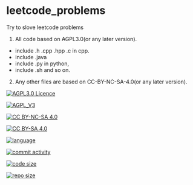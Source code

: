 <!--
 * @Github: https://github.com/Certseeds/leetcode
 * @Organization: SUSTech
 * @Author: nanoseeds
 * @Date: 2020-01-11 13:06:18
 * @LastEditors: nanoseeds
 * @LastEditTime: 2020-05-28 19:53:11
 -->

# leetcode_problems
Try to slove leetcode problems

1. All code based on AGPL3.0(or any later version).
  + include .h .cpp .hpp .c in cpp.
  + include .java 
  + include .py in python, 
  + include .sh and so on.
2. Any other files are based on CC-BY-NC-SA-4.0(or any later version).

[![AGPL3.0 Licence](https://img.shields.io/badge/License-AGPL_V3.0-orange)](https://opensource.org/licenses/AGPL-3.0)  

[![AGPL_V3](https://www.gnu.org/graphics/agplv3-with-text-162x68.png)][agpl_3_0]

[![CC BY-NC-SA 4.0](https://img.shields.io/badge/License-CC%20BY--NC--SA%204.0-orange)][cc_by_nc_sa_4_0]

[![CC BY-SA 4.0][cc_by_nc_sa_4_0_image]][cc_by_nc_sa_4_0]

[![language](https://img.shields.io/github/languages/top/Certseeds/leetcode?color=%23330099)]() 

[![commit activity](https://img.shields.io/github/commit-activity/y/Certseeds/leetcode?color=%230066FF)](https://github.com/Certseeds/leetcode/commits/master) 

[![code size](https://img.shields.io/github/languages/code-size/Certseeds/leetcode?color=%230099CC)]() 

[![repo size](https://img.shields.io/github/repo-size/Certseeds/leetcode?color=%23CC9900)]()

[cc_by_nc_sa_4_0]: https://creativecommons.org/licenses/by-nc-sa/4.0/

[cc_by_nc_sa_4_0_image]: https://licensebuttons.net/l/by-nc-sa/4.0/88x31.png

[agpl_3_0]: https://opensource.org/licenses/AGPL-3.0

